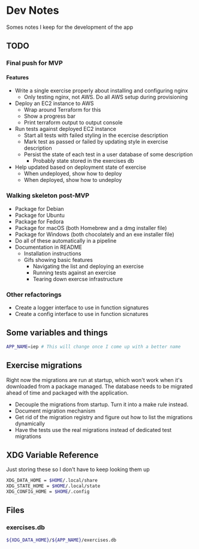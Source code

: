 # Dev Notes

Somes notes I keep for the development of the app

## TODO

### Final push for MVP

#### Features

- Write a single exercise properly about installing and configuring nginx
  - Only testing nginx, not AWS. Do all AWS setup during provisioning
- Deploy an EC2 instance to AWS
  - Wrap around Terraform for this
  - Show a progress bar
  - Print terraform output to output console
- Run tests against deployed EC2 instance
  - Start all tests with failed styling in the ecercise description
  - Mark test as passed or failed by updating style in exercise description
  - Persist the state of each test in a user database of some description
    - Probably state stored in the exercises db
- Help updated based on deployment state of exercise
  - When undeployed, show how to deploy
  - When deployed, show how to undeploy

### Walking skeleton post-MVP

- Package for Debian
- Package for Ubuntu
- Package for Fedora
- Package for macOS (both Homebrew and a dmg installer file)
- Package for Windows (both chocolately and an exe installer file)
- Do all of these automatically in a pipeline
- Documentation in README
  - Installation instructions
  - Gifs showing basic features
    - Navigating the list and deploying an exercise
    - Running tests against an exercise
    - Tearing down exercse infrastructure

### Other refactorings

- Create a logger interface to use in function signatures
- Create a config interface to use in function sicnatures

## Some variables and things

```sh
APP_NAME=iep # This will change once I come up with a better name
```

## Exercise migrations

Right now the migrations are run at startup, which won't work when it's
downloaded from a package managed. The database needs to be migrated ahead of
time and packaged with the application.

- Decouple the migrations from startup. Turn it into a make rule instead.
- Document migration mechanism
- Get rid of the migration registry and figure out how to list the migrations
  dynamically
- Have the tests use the real migrations instead of dedicated test migrations

## XDG Variable Reference

Just storing these so I don't have to keep looking them up

```sh
XDG_DATA_HOME = $HOME/.local/share
XDG_STATE_HOME = $HOME/.local/state
XDG_CONFIG_HOME = $HOME/.config
```

## Files

### exercises.db

```sh
${XDG_DATA_HOME}/${APP_NAME}/exercises.db
```
